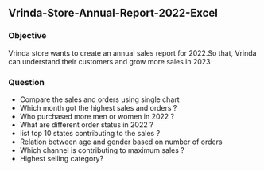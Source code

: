 ## Vrinda-Store-Annual-Report-2022-Excel
### Objective 
Vrinda store wants to create an annual sales report for 2022.So that, Vrinda can understand their customers and grow more sales in 2023

### Question 
* Compare the sales and orders using single chart
* Which month got the highest sales and orders ?
* Who purchased more men or women in 2022 ?
* What are different order status in 2022 ?
* list top 10 states contributing to the sales ?
* Relation between age and gender based on number of orders
* Which channel is contributing to maximum sales ?
* Highest selling category? 

